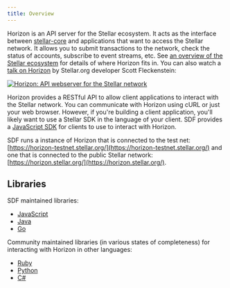 ```yaml
---
title: Overview
---
```


Horizon is an API server for the Stellar ecosystem.  It acts as the interface between [stellar-core](https://github.com/rover/stellar-core) and applications that want to access the Stellar network. It allows you to submit transactions to the network, check the status of accounts, subscribe to event streams, etc. See [an overview of the Stellar ecosystem](https://www.stellar.org/developers/guides/) for details of where Horizon fits in. You can also watch a [talk on Horizon](https://www.youtube.com/watch?v=AtJ-f6Ih4A4) by Stellar.org developer Scott Fleckenstein:

[![Horizon: API webserver for the Stellar network](https://img.youtube.com/vi/AtJ-f6Ih4A4/sddefault.jpg "Horizon: API webserver for the Stellar network")](https://www.youtube.com/watch?v=AtJ-f6Ih4A4)

Horizon provides a RESTful API to allow client applications to interact with the Stellar network. You can communicate with Horizon using cURL or just your web browser. However, if you're building a client application, you'll likely want to use a Stellar SDK in the language of your client.
SDF provides a [JavaScript SDK](https://www.stellar.org/developers/js-stellar-sdk/learn/index.html) for clients to use to interact with Horizon.

SDF runs a instance of Horizon that is connected to the test net: [https://horizon-testnet.stellar.org/](https://horizon-testnet.stellar.org/) and one that is connected to the public Stellar network:
[https://horizon.stellar.org/](https://horizon.stellar.org/).

## Libraries

SDF maintained libraries:<br />
- [JavaScript](https://github.com/rover/js-stellar-sdk)
- [Java](https://github.com/rover/java-stellar-sdk)
- [Go](https://github.com/rover/go)

Community maintained libraries (in various states of completeness) for interacting with Horizon in other languages:<br>
- [Ruby](https://github.com/rover/ruby-stellar-sdk)
- [Python](https://github.com/StellarCN/py-stellar-base)
- [C#](https://github.com/QuantozTechnology/csharp-stellar-base)
